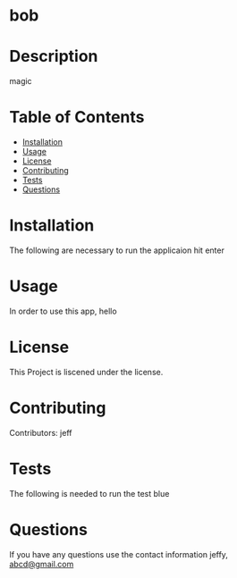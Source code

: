 # bob

# Description

magic

# Table of Contents
* [Installation](#installation)
* [Usage](#usage)
* [License](#license)
* [Contributing](#contributing)
* [Tests](#tests)
* [Questions](#questions)

# Installation

The following are necessary to run the applicaion hit enter

# Usage

In order to use this app, hello

# License

This Project is liscened under the  license.
# Contributing

Contributors: jeff

# Tests

The following is needed to run the test blue

# Questions

If you have any questions use the contact information
jeffy, abcd@gmail.com
